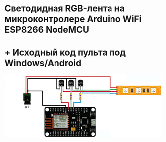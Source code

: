 # Светодидная RGB-лента на микроконтролере Arduino WiFi ESP8266 NodeMCU
# + Исходный код пульта под Windows/Android

![](esp-rgb-diagram.jpg)
